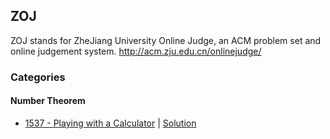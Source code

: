 ## ZOJ
ZOJ stands for ZheJiang University Online Judge, an ACM problem set and online judgement system.
http://acm.zju.edu.cn/onlinejudge/

### Categories
#### Number Theorem
* [1537 - Playing with a Calculator](http://acm.zju.edu.cn/onlinejudge/showProblem.do?problemCode=1537) |  [Solution](vol_06/1537.cpp) 
